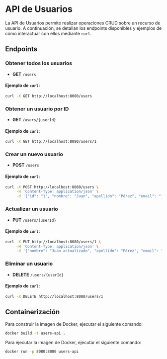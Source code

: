 # API de Usuarios

La API de Usuarios permite realizar operaciones CRUD sobre un recurso de usuario. A continuación, se detallan los endpoints disponibles y ejemplos de cómo interactuar con ellos mediante `curl`.

## Endpoints

### Obtener todos los usuarios

- **GET** `/users`

#### Ejemplo de `curl`:

```bash
curl -X GET http://localhost:8080/users
```

### Obtener un usuario por ID

- **GET** `/users/{userId}`

#### Ejemplo de `curl`:

```bash
curl -X GET http://localhost:8080/users/1
```

### Crear un nuevo usuario

- **POST** `/users`

#### Ejemplo de `curl`:

```bash
curl -X POST http://localhost:8080/users \
     -H 'Content-Type: application/json' \
     -d '{"id": "1", "nombre": "Juan", "apellido": "Pérez", "email": "juan.perez@example.com"}'
```

### Actualizar un usuario

- **PUT** `/users/{userId}`

#### Ejemplo de `curl`:

```bash
curl -X PUT http://localhost:8080/users/1 \
     -H 'Content-Type: application/json' \
     -d '{"nombre": "Juan actualizado", "apellido": "Pérez", "email": "juan.perez@example.com"}'
```

### Eliminar un usuario

- **DELETE** `/users/{userId}`

#### Ejemplo de `curl`:

```bash
curl -X DELETE http://localhost:8080/users/1
```

## Containerización

Para construir la imagen de Docker, ejecutar el siguiente comando:

```bash
docker build -t users-api .
```

Para ejecutar la imagen de Docker, ejecutar el siguiente comando:

```bash
docker run -p 8080:8080 users-api
```
